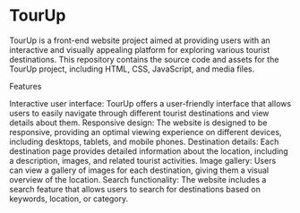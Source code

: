# TourUp
TourUp is a front-end website project aimed at providing users with an interactive and visually appealing platform for exploring various tourist destinations. This repository contains the source code and assets for the TourUp project, including HTML, CSS, JavaScript, and media files.

Features

Interactive user interface: TourUp offers a user-friendly interface that allows users to easily navigate through different tourist destinations and view details about them.
Responsive design: The website is designed to be responsive, providing an optimal viewing experience on different devices, including desktops, tablets, and mobile phones.
Destination details: Each destination page provides detailed information about the location, including a description, images, and related tourist activities.
Image gallery: Users can view a gallery of images for each destination, giving them a visual overview of the location.
Search functionality: The website includes a search feature that allows users to search for destinations based on keywords, location, or category.
